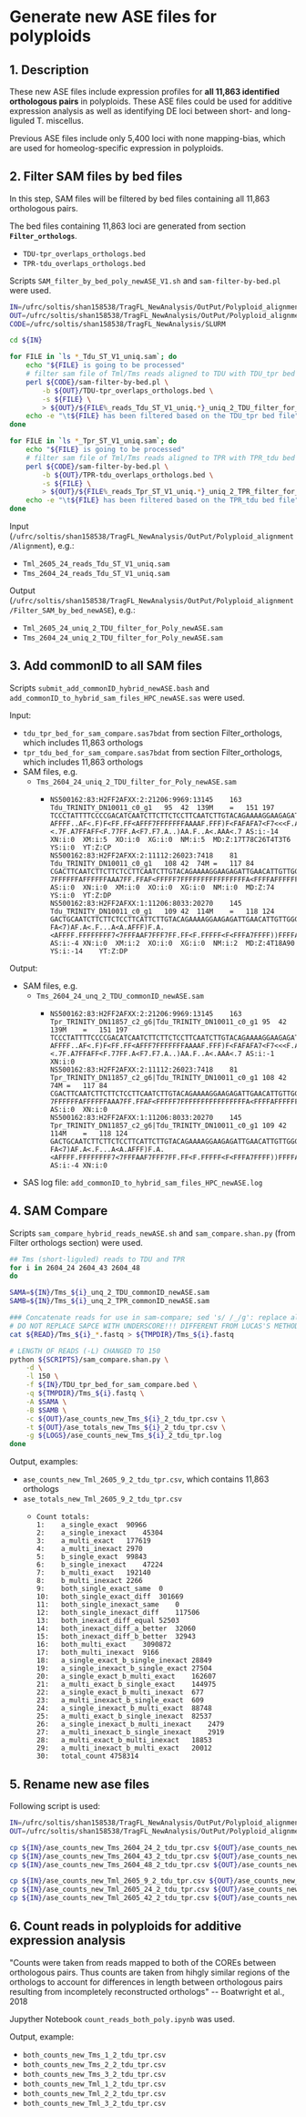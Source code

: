 # Generate new ASE files for polyploids
## 1. Description
These new ASE files include expression profiles for **all 11,863 identified orthologous pairs** in polyploids. These ASE files could be used for additive expression analysis as well as identifying DE loci between short- and long-liguled T. miscellus.

Previous ASE files include only 5,400 loci with none mapping-bias, which are used for homeolog-specific expression in polyploids.

## 2. Filter SAM files by bed files
In this step, SAM files will be filtered by bed files containing all 11,863 orthologous pairs.

The bed files containing 11,863 loci are generated from section **`Filter_orthologs`**.
  - `TDU-tpr_overlaps_orthologs.bed`
  - `TPR-tdu_overlaps_orthologs.bed`

Scripts `SAM_filter_by_bed_poly_newASE_V1.sh` and `sam-filter-by-bed.pl` were used.

```bash
IN=/ufrc/soltis/shan158538/TragFL_NewAnalysis/OutPut/Polyploid_alignment/Alignment
OUT=/ufrc/soltis/shan158538/TragFL_NewAnalysis/OutPut/Polyploid_alignment/Filter_SAM_by_bed_newASE
CODE=/ufrc/soltis/shan158538/TragFL_NewAnalysis/SLURM

cd ${IN}

for FILE in `ls *_Tdu_ST_V1_uniq.sam`; do
	echo "${FILE} is going to be processed"
	# filter sam file of Tml/Tms reads aligned to TDU with TDU_tpr bed file
	perl ${CODE}/sam-filter-by-bed.pl \
		-b ${OUT}/TDU-tpr_overlaps_orthologs.bed \
		-s ${FILE} \
		> ${OUT}/${FILE%_reads_Tdu_ST_V1_uniq.*}_uniq_2_TDU_filter_for_Poly_newASE.sam		
	echo -e "\t${FILE} has been filtered based on the TDU_tpr bed file"
done

for FILE in `ls *_Tpr_ST_V1_uniq.sam`; do
	echo "${FILE} is going to be processed"
	# filter sam file of Tml/Tms reads aligned to TPR with TPR_tdu bed file
	perl ${CODE}/sam-filter-by-bed.pl \
		-b ${OUT}/TPR-tdu_overlaps_orthologs.bed \
		-s ${FILE} \
		> ${OUT}/${FILE%_reads_Tpr_ST_V1_uniq.*}_uniq_2_TPR_filter_for_Poly_newASE.sam		
	echo -e "\t${FILE} has been filtered based on the TPR_tdu bed file"
done
```

Input (`/ufrc/soltis/shan158538/TragFL_NewAnalysis/OutPut/Polyploid_alignment/Alignment`), e.g.:
  - `Tml_2605_24_reads_Tdu_ST_V1_uniq.sam`
  - `Tms_2604_24_reads_Tdu_ST_V1_uniq.sam`

Output (`/ufrc/soltis/shan158538/TragFL_NewAnalysis/OutPut/Polyploid_alignment/Filter_SAM_by_bed_newASE`), e.g.:
  - `Tml_2605_24_uniq_2_TDU_filter_for_Poly_newASE.sam`
  - `Tms_2604_24_uniq_2_TDU_filter_for_Poly_newASE.sam`
  
## 3. Add commonID to all SAM files
Scripts `submit_add_commonID_hybrid_newASE.bash` and `add_commonID_to_hybrid_sam_files_HPC_newASE.sas` were used.

Input:
  - `tdu_tpr_bed_for_sam_compare.sas7bdat` from section Filter_orthologs, which includes 11,863 orthologs
  - `tpr_tdu_bed_for_sam_compare.sas7bdat` from section Filter_orthologs, which includes 11,863 orthologs
  - SAM files, e.g.
    - `Tms_2604_24_uniq_2_TDU_filter_for_Poly_newASE.sam`
      - ```
        NS500162:83:H2FF2AFXX:2:21206:9969:13145	163	Tdu_TRINITY_DN10011_c0_g1	95	42	139M	=	151	197	TCCCTATTTTCCCCGACATCAATCTTCTTCTCCTTCAATCTTGTACAGAAAAGGAAGAGATTGAACATTGTTGGGGACATGGAAACCGTTGGAGACAACCCCTTGAAGAAGAACCAACTTAAAACCACATCCATCCGCC	AFFFF..AF<.F)F<FF.FF<AFFF7FFFFFFFAAAAF.FFF)F<FAFAFA7<F7<<<F.A<<AFFFF<7F<77<.FA<FA7<..FFF7FF)<.7F.A7FFAFF<F.77FF.A<F7.F7.A..)AA.F..A<.AAA<.7	AS:i:-14	XN:i:0	XM:i:5	XO:i:0	XG:i:0	NM:i:5	MD:Z:17T78C26T4T3T6	YS:i:0	YT:Z:CP
        NS500162:83:H2FF2AFXX:2:11112:26023:7418	81	Tdu_TRINITY_DN10011_c0_g1	108	42	74M	=	117	84	CGACTTCAATCTTCTTCTCCTTCAATCTTGTACAGAAAAGGAAGAGATTGAACATTGTTGGGGACATGGAAACC	7FFFFFFAFFFFFFAAA7FF.FFAF<FFFFF7FFFFFFFFFFFFFFFFA<FFFFAFFFFFF<7FFFFFFFFFFF	AS:i:0	XN:i:0	XM:i:0	XO:i:0	XG:i:0	NM:i:0	MD:Z:74	YS:i:0	YT:Z:DP
        NS500162:83:H2FF2AFXX:1:11206:8033:20270	145	Tdu_TRINITY_DN10011_c0_g1	109	42	114M	=	118	124	GACTGCAATCTTCTTCTCCTTCATTCTTGTACAGAAAAGGAAGAGATTGAACATTGTTGGGGACATGGAAACCGTTGGAGACCACCCCTTGAAGAAGAACCAACTTAAATCCAC	FA<7)AF.A<.F...A<A.AFFF)F.A.<AFFFF.FFFFFFFF7<7FFFAAF7FFF7FF.FF<F.FFFFF<F<FFFA7FFFF))FFFFAAAFFFF<7FFF).A7F<<AF<<FFF	AS:i:-4	XN:i:0	XM:i:2	XO:i:0	XG:i:0	NM:i:2	MD:Z:4T18A90	YS:i:-14	YT:Z:DP
        ```

Output:
  - SAM files, e.g.
    - `Tms_2604_24_unq_2_TDU_commonID_newASE.sam`
      - ```
        NS500162:83:H2FF2AFXX:2:21206:9969:13145	163	Tpr_TRINITY_DN11857_c2_g6|Tdu_TRINITY_DN10011_c0_g1	95	42	139M	=	151	197	TCCCTATTTTCCCCGACATCAATCTTCTTCTCCTTCAATCTTGTACAGAAAAGGAAGAGATTGAACATTGTTGGGGACATGGAAACCGTTGGAGACAACCCCTTGAAGAAGAACCAACTTAAAACCACATCCATCCGCC	AFFFF..AF<.F)F<FF.FF<AFFF7FFFFFFFAAAAF.FFF)F<FAFAFA7<F7<<<F.A<<AFFFF<7F<77<.FA<FA7<..FFF7FF)<.7F.A7FFAFF<F.77FF.A<F7.F7.A..)AA.F..A<.AAA<.7	AS:i:-1	XN:i:0
        NS500162:83:H2FF2AFXX:2:11112:26023:7418	81	Tpr_TRINITY_DN11857_c2_g6|Tdu_TRINITY_DN10011_c0_g1	108	42	74M	=	117	84	CGACTTCAATCTTCTTCTCCTTCAATCTTGTACAGAAAAGGAAGAGATTGAACATTGTTGGGGACATGGAAACC	7FFFFFFAFFFFFFAAA7FF.FFAF<FFFFF7FFFFFFFFFFFFFFFFA<FFFFAFFFFFF<7FFFFFFFFFFF	AS:i:0	XN:i:0
        NS500162:83:H2FF2AFXX:1:11206:8033:20270	145	Tpr_TRINITY_DN11857_c2_g6|Tdu_TRINITY_DN10011_c0_g1	109	42	114M	=	118	124	GACTGCAATCTTCTTCTCCTTCATTCTTGTACAGAAAAGGAAGAGATTGAACATTGTTGGGGACATGGAAACCGTTGGAGACCACCCCTTGAAGAAGAACCAACTTAAATCCAC	FA<7)AF.A<.F...A<A.AFFF)F.A.<AFFFF.FFFFFFFF7<7FFFAAF7FFF7FF.FF<F.FFFFF<F<FFFA7FFFF))FFFFAAAFFFF<7FFF).A7F<<AF<<FFF	AS:i:-4	XN:i:0
        ```
  - SAS log file: `add_commonID_to_hybrid_sam_files_HPC_newASE.log`

## 4. SAM Compare
Scripts `sam_compare_hybrid_reads_newASE.sh` and `sam_compare.shan.py` (from Filter orthologs section) were used.

```bash
## Tms (short-liguled) reads to TDU and TPR
for i in 2604_24 2604_43 2604_48
do

SAMA=${IN}/Tms_${i}_unq_2_TDU_commonID_newASE.sam
SAMB=${IN}/Tms_${i}_unq_2_TPR_commonID_newASE.sam

### Concatenate reads for use in sam-compare; sed 's/ /_/g': replace all (g, global) space with _
# DO NOT REPLACE SAPCE WITH UNDERSCORE!!! DIFFERENT FROM LUCAS'S METHOD; I USED PAIRED READS FOR MAPPING
cat ${READ}/Tms_${i}_*.fastq > ${TMPDIR}/Tms_${i}.fastq

# LENGTH OF READS (-L) CHANGED TO 150
python ${SCRIPTS}/sam_compare.shan.py \
	-d \
	-l 150 \
	-f ${IN}/TDU_tpr_bed_for_sam_compare.bed \
	-q ${TMPDIR}/Tms_${i}.fastq \
	-A $SAMA \
	-B $SAMB \
	-c ${OUT}/ase_counts_new_Tms_${i}_2_tdu_tpr.csv \
	-t ${OUT}/ase_totals_new_Tms_${i}_2_tdu_tpr.csv \
	-g ${LOGS}/ase_counts_new_Tms_${i}_2_tdu_tpr.log
done
```

Output, examples:
  - `ase_counts_new_Tml_2605_9_2_tdu_tpr.csv`, which contains 11,863 orthologs
  - `ase_totals_new_Tml_2605_9_2_tdu_tpr.csv`
    - ```
      Count totals:
      1:	a_single_exact	90966
      2:	a_single_inexact	45304
      3:	a_multi_exact	177619
      4:	a_multi_inexact	2970
      5:	b_single_exact	99843
      6:	b_single_inexact	47224
      7:	b_multi_exact	192140
      8:	b_multi_inexact	2266
      9:	both_single_exact_same	0
      10:	both_single_exact_diff	301669
      11:	both_single_inexact_same	0
      12:	both_single_inexact_diff	117506
      13:	both_inexact_diff_equal	52503
      14:	both_inexact_diff_a_better	32060
      15:	both_inexact_diff_b_better	32943
      16:	both_multi_exact	3090872
      17:	both_multi_inexact	9166
      18:	a_single_exact_b_single_inexact	28849
      19:	a_single_inexact_b_single_exact	27504
      20:	a_single_exact_b_multi_exact	162607
      21:	a_multi_exact_b_single_exact	144975
      22:	a_single_exact_b_multi_inexact	677
      23:	a_multi_inexact_b_single_exact	609
      24:	a_single_inexact_b_multi_exact	88748
      25:	a_multi_exact_b_single_inexact	82537
      26:	a_single_inexact_b_multi_inexact	2479
      27:	a_multi_inexact_b_single_inexact	2919
      28:	a_multi_exact_b_multi_inexact	18853
      29:	a_multi_inexact_b_multi_exact	20012
      30:	total_count	4758314
      ```

## 5. Rename new ase files

Following script is used:

```bash
IN=/ufrc/soltis/shan158538/TragFL_NewAnalysis/OutPut/Polyploid_alignment/Compare_SAM_newASE
OUT=/ufrc/soltis/shan158538/TragFL_NewAnalysis/OutPut/Polyploid_alignment/Compare_SAM_newASE/ase_counts_new_rename

cp ${IN}/ase_counts_new_Tms_2604_24_2_tdu_tpr.csv ${OUT}/ase_counts_new_Tms_1_2_tdu_tpr.csv
cp ${IN}/ase_counts_new_Tms_2604_43_2_tdu_tpr.csv ${OUT}/ase_counts_new_Tms_2_2_tdu_tpr.csv
cp ${IN}/ase_counts_new_Tms_2604_48_2_tdu_tpr.csv ${OUT}/ase_counts_new_Tms_3_2_tdu_tpr.csv

cp ${IN}/ase_counts_new_Tml_2605_9_2_tdu_tpr.csv ${OUT}/ase_counts_new_Tml_1_2_tdu_tpr.csv
cp ${IN}/ase_counts_new_Tml_2605_24_2_tdu_tpr.csv ${OUT}/ase_counts_new_Tml_2_2_tdu_tpr.csv
cp ${IN}/ase_counts_new_Tml_2605_42_2_tdu_tpr.csv ${OUT}/ase_counts_new_Tml_3_2_tdu_tpr.csv
```

## 6. Count reads in polyploids for additive expression analysis

"Counts were taken from reads mapped to both of the COREs between orthologous pairs. Thus counts are taken from hihgly similar regions of the orthologs to account for differences in length between orthologous pairs resulting from incompletely reconstructed orthologs" -- Boatwright et al., 2018

Jupyther Notebook `count_reads_both_poly.ipynb` was used.

Output, example:
  - `both_counts_new_Tms_1_2_tdu_tpr.csv`
  - `both_counts_new_Tms_2_2_tdu_tpr.csv`
  - `both_counts_new_Tms_3_2_tdu_tpr.csv`
  - `both_counts_new_Tml_1_2_tdu_tpr.csv`
  - `both_counts_new_Tml_2_2_tdu_tpr.csv`
  - `both_counts_new_Tml_3_2_tdu_tpr.csv`